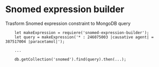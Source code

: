# Snomed expression builder

Trasform Snomed expression constraint to MongoDB query

```
    let makeExpression = requiere('snomed-expression-builder');
    let query = makeExpression('* : 246075003 |causative agent| = 387517004 |paracetamol|');

    ...

    db.getCollection('snomed').find(query).then(...);
```
